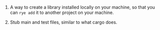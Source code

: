 1. A way to create a library installed locally on your machine, so that you can `rye add` it to another project on your machine.

2. Stub main and test files, similar to what cargo does. 
